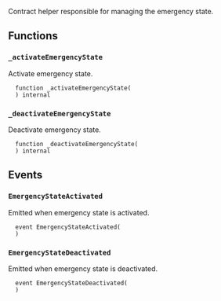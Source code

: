 
Contract helper responsible for managing the emergency state.

## Functions

### `_activateEmergencyState`

Activate emergency state.

```solidity
  function _activateEmergencyState(
  ) internal
```

### `_deactivateEmergencyState`

Deactivate emergency state.

```solidity
  function _deactivateEmergencyState(
  ) internal
```

## Events

### `EmergencyStateActivated`

Emitted when emergency state is activated.

```solidity
  event EmergencyStateActivated(
  )
```

### `EmergencyStateDeactivated`

Emitted when emergency state is deactivated.

```solidity
  event EmergencyStateDeactivated(
  )
```
